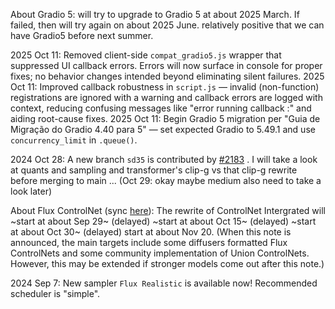 About Gradio 5: will try to upgrade to Gradio 5 at about 2025 March. If failed, then will try again on about 2025 June. relatively positive that we can have Gradio5 before next summer.

2025 Oct 11: Removed client-side `compat_gradio5.js` wrapper that suppressed UI callback errors. Errors will now surface in console for proper fixes; no behavior changes intended beyond eliminating silent failures.
2025 Oct 11: Improved callback robustness in `script.js` — invalid (non-function) registrations are ignored with a warning and callback errors are logged with context, reducing confusing messages like "error running callback :" and aiding root-cause fixes.
2025 Oct 11: Begin Gradio 5 migration per "Guia de Migração do Gradio 4.40 para 5" — set expected Gradio to 5.49.1 and use `concurrency_limit` in `.queue()`.

2024 Oct 28: A new branch `sd35` is contributed by [#2183](https://github.com/lllyasviel/stable-diffusion-webui-forge/pull/2183) . I will take a look at quants and sampling and transformer's clip-g vs that clip-g rewrite before merging to main ... (Oct 29: okay maybe medium also need to take a look later)

About Flux ControlNet (sync [here](https://github.com/lllyasviel/stable-diffusion-webui-forge/discussions/932)): The rewrite of ControlNet Intergrated will ~start at about Sep 29~ (delayed) ~start at about Oct 15~  (delayed) ~start at about Oct 30~ (delayed) start at about Nov 20. (When this note is announced, the main targets include some diffusers formatted Flux ControlNets and some community implementation of Union ControlNets. However, this may be extended if stronger models come out after this note.)

2024 Sep 7: New sampler `Flux Realistic` is available now! Recommended scheduler is "simple".
